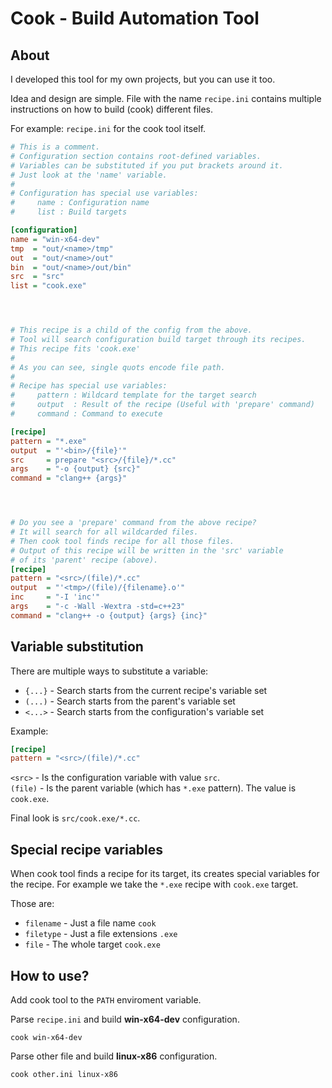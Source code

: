 # Cook - Build Automation Tool


## About
I developed this tool for my own projects, but you can use it too.

Idea and design are simple. File with the name `recipe.ini` contains multiple instructions on how to build (cook) different files.

For example: `recipe.ini` for the cook tool itself.
```ini
# This is a comment.
# Configuration section contains root-defined variables.
# Variables can be substituted if you put brackets around it.
# Just look at the 'name' variable.
#
# Configuration has special use variables:
#     name : Configuration name
#     list : Build targets

[configuration]
name = "win-x64-dev"
tmp  = "out/<name>/tmp"
out  = "out/<name>/out"
bin  = "out/<name>/out/bin"
src  = "src"
list = "cook.exe"




# This recipe is a child of the config from the above.
# Tool will search configuration build target through its recipes.
# This recipe fits 'cook.exe'
#
# As you can see, single quots encode file path.
#
# Recipe has special use variables:
#     pattern : Wildcard template for the target search
#     output  : Result of the recipe (Useful with 'prepare' command)
#     command : Command to execute

[recipe]
pattern = "*.exe"
output  = "'<bin>/{file}'"
src     = prepare "<src>/{file}/*.cc"
args    = "-o {output} {src}"
command = "clang++ {args}"




# Do you see a 'prepare' command from the above recipe?
# It will search for all wildcarded files.
# Then cook tool finds recipe for all those files.
# Output of this recipe will be written in the 'src' variable
# of its 'parent' recipe (above).
[recipe]
pattern = "<src>/(file)/*.cc"
output  = "'<tmp>/(file)/{filename}.o'"
inc     = "-I 'inc'"
args    = "-c -Wall -Wextra -std=c++23"
command = "clang++ -o {output} {args} {inc}"
```


## Variable substitution
There are multiple ways to substitute a variable:
- `{...}` - Search starts from the current recipe's variable set
- `(...)` - Search starts from the parent's variable set
- `<...>` - Search starts from the configuration's variable set

Example:
```ini
[recipe]
pattern = "<src>/(file)/*.cc"
```

`<src>`  - Is the configuration variable with value `src`.  
`(file)` - Is the parent variable (which has `*.exe` pattern).
The value is `cook.exe`.

Final look is `src/cook.exe/*.cc`.


## Special recipe variables
When cook tool finds a recipe for its target, its creates special
variables for the recipe. For example we take the `*.exe`
recipe with `cook.exe` target.

Those are:
- `filename` - Just a file name `cook`
- `filetype` - Just a file extensions `.exe`
- `file`     - The whole target `cook.exe`


## How to use?
Add cook tool to the `PATH` enviroment variable.

Parse `recipe.ini` and build __win-x64-dev__ configuration.
```
cook win-x64-dev
```

Parse other file and build __linux-x86__ configuration.
```
cook other.ini linux-x86
```